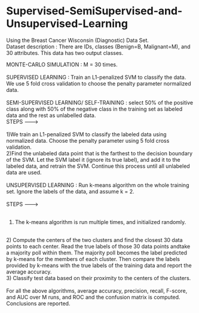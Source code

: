 # Supervised-SemiSupervised-and-Unsupervised-Learning
Using the Breast Cancer Wisconsin (Diagnostic) Data Set. 
<br>
Dataset description : There are IDs, classes (Benign=B, Malignant=M), and 30 attributes. This data has two output classes.
<br>

MONTE-CARLO SIMULATION : M = 30 times. <br>
<br>
SUPERVISED LEARNING : Train an L1-penalized SVM to classify the data. We use 5 fold cross validation to choose the penalty parameter normalized data. <br>
<br>
SEMI-SUPERVISED LEARNING/ SELF-TRAINING : select 50% of the positive class along with 50% of the negative class in the training set as labeled data and the rest as unlabelled data. <br>
STEPS ---> <br> 
<br> 
1)We train an L1-penalized SVM to classify the labeled data using normalized data. Choose the penalty parameter using 5 fold cross validation.
<br>
2)Find the unlabeled data point that is the farthest to the decision boundary of the SVM. Let the SVM label it (ignore its true label), and add it to the labeled data, and retrain the SVM. Continue this process until all unlabeled data are used. <br>
<br>
UNSUPERVISED LEARNING : Run k-means algorithm on the whole training set. Ignore the labels of the data, and assume k = 2. <br>
<br>
STEPS ---> <br>
<br>
1) The k-means algorithm is run multiple times, and initialized randomly.
<br>
2) Compute the centers of the two clusters and find the closest 30 data points to each center. 
Read the true labels of those 30 data points andtake a majority poll within them. The majority poll becomes the label
predicted by k-means for the members of each cluster. 
Then compare the labels provided by k-means with the true labels of the training data and report the average accuracy.
<br>
3) Classify test data based on their proximity to the centers of the clusters. <br>
<br>
For all the above algorithms, average accuracy, precision, recall, F-score, and AUC over M runs, and ROC and the confusion matrix is computed.
<br>
Conclusions are reported.
